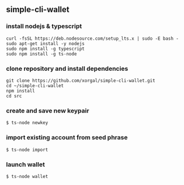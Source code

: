## simple-cli-wallet
### install nodejs & typescript
```
curl -fsSL https://deb.nodesource.com/setup_lts.x | sudo -E bash -
sudo apt-get install -y nodejs
sudo npm install -g typescript
sudo npm install -g ts-node
```

### clone repository and install dependencies
```
git clone https://github.com/xorgal/simple-cli-wallet.git
cd ~/simple-cli-wallet
npm install
cd src
```

### create and save new keypair
`$ ts-node newkey`

### import existing account from seed phrase
`$ ts-node import`

### launch wallet
`$ ts-node wallet`
